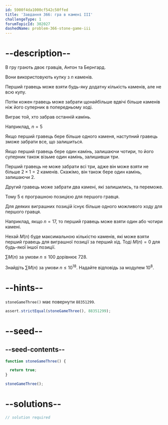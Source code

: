 ```yaml
---
id: 5900f4da1000cf542c50ffed
title: 'Завдання 366: гра в камені III'
challengeType: 1
forumTopicId: 302027
dashedName: problem-366-stone-game-iii
---
```


# --description--

В гру грають двоє гравців, Антон та Бернгард.

Вони використовують купку з $n$ каменів.

Перший гравець може взяти будь-яку додатну кількість каменів, але не всю купу.

Потім кожен гравець може забрати щонайбільше вдвічі більше каменів ніж його суперник в попередньому ході.

Виграє той, хто забрав останній камінь.

Наприклад, $n = 5$

Якщо перший гравець бере більше одного каменя, наступний гравець зможе забрати все, що залишиться.

Якщо перший гравець бере один камінь, залишаючи чотири, то його суперник також візьме один камінь, залишивши три.

Перший гравець не може забрати всі три, адже він може взяти не більше $2 \times 1 = 2$ каменів. Скажімо, він також бере один камінь, залишаючи 2.

Другий гравець може забрати два камені, які залишились, та переможе.

Тому 5 є програшною позицією для першого гравця.

Для деяких виграшних позицій існує більше одного можливого ходу для першого гравця.

Наприклад, якщо $n = 17$, то перший гравець може взяти один або чотири камені.

Нехай $M(n)$ буде максимальною кількістю каменів, які може взяти перший гравець для виграшної позиції за перший хід. Тоді $M(n) = 0$ для будь-якої іншої позиції.

$\sum M(n)$ за умови $n ≤ 100$ дорівнює 728.

Знайдіть $\sum M(n)$ за умови $n ≤ {10}^{18}$. Надайте відповідь за модулем ${10}^8$.

# --hints--

`stoneGameThree()` має повернути `88351299`.

```js
assert.strictEqual(stoneGameThree(), 88351299);
```

# --seed--

## --seed-contents--

```js
function stoneGameThree() {

  return true;
}

stoneGameThree();
```

# --solutions--

```js
// solution required
```
